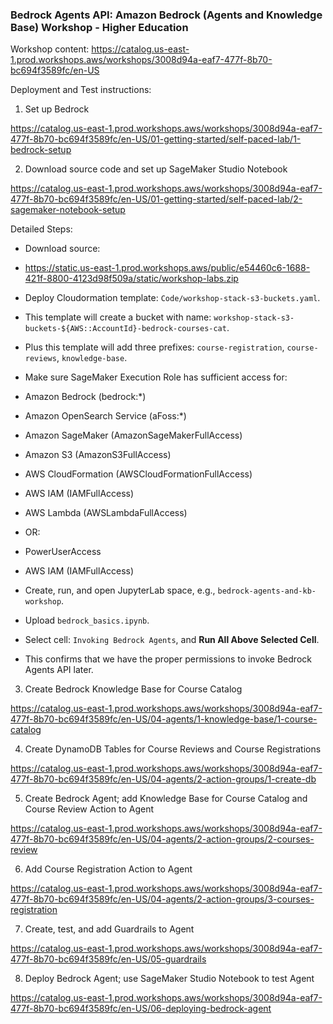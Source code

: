 ### Bedrock Agents API: Amazon Bedrock (Agents and Knowledge Base) Workshop - Higher Education

Workshop content: https://catalog.us-east-1.prod.workshops.aws/workshops/3008d94a-eaf7-477f-8b70-bc694f3589fc/en-US

Deployment and Test instructions:

1. Set up Bedrock

https://catalog.us-east-1.prod.workshops.aws/workshops/3008d94a-eaf7-477f-8b70-bc694f3589fc/en-US/01-getting-started/self-paced-lab/1-bedrock-setup

2. Download source code and set up SageMaker Studio Notebook

https://catalog.us-east-1.prod.workshops.aws/workshops/3008d94a-eaf7-477f-8b70-bc694f3589fc/en-US/01-getting-started/self-paced-lab/2-sagemaker-notebook-setup

Detailed Steps:

- Download source:
 - https://static.us-east-1.prod.workshops.aws/public/e54460c6-1688-421f-8800-4123d98f509a/static/workshop-labs.zip

- Deploy Cloudormation template: `Code/workshop-stack-s3-buckets.yaml`.
 - This template will create a bucket with name: `workshop-stack-s3-buckets-${AWS::AccountId}-bedrock-courses-cat`.
 - Plus this template will add three prefixes: `course-registration`, `course-reviews`, `knowledge-base`.

- Make sure SageMaker Execution Role has sufficient access for:
 - Amazon Bedrock (bedrock:*)
 - Amazon OpenSearch Service (aFoss:*)
 - Amazon SageMaker (AmazonSageMakerFullAccess)
 - Amazon S3 (AmazonS3FullAccess)
 - AWS CloudFormation (AWSCloudFormationFullAccess)
 - AWS IAM (IAMFullAccess)
 - AWS Lambda (AWSLambdaFullAccess)
 - OR:
 - PowerUserAccess
 - AWS IAM (IAMFullAccess)

- Create, run, and open JupyterLab space, e.g., `bedrock-agents-and-kb-workshop`.

- Upload `bedrock_basics.ipynb`.

- Select cell: `Invoking Bedrock Agents`, and **Run All Above Selected Cell**.

- This confirms that we have the proper permissions to invoke Bedrock Agents API later.

3. Create Bedrock Knowledge Base for Course Catalog

https://catalog.us-east-1.prod.workshops.aws/workshops/3008d94a-eaf7-477f-8b70-bc694f3589fc/en-US/04-agents/1-knowledge-base/1-course-catalog

4. Create DynamoDB Tables for Course Reviews and Course Registrations

https://catalog.us-east-1.prod.workshops.aws/workshops/3008d94a-eaf7-477f-8b70-bc694f3589fc/en-US/04-agents/2-action-groups/1-create-db

5. Create Bedrock Agent; add Knowledge Base for Course Catalog and Course Review Action to Agent

https://catalog.us-east-1.prod.workshops.aws/workshops/3008d94a-eaf7-477f-8b70-bc694f3589fc/en-US/04-agents/2-action-groups/2-courses-review

6. Add Course Registration Action to Agent

https://catalog.us-east-1.prod.workshops.aws/workshops/3008d94a-eaf7-477f-8b70-bc694f3589fc/en-US/04-agents/2-action-groups/3-courses-registration

7. Create, test, and add Guardrails to Agent

https://catalog.us-east-1.prod.workshops.aws/workshops/3008d94a-eaf7-477f-8b70-bc694f3589fc/en-US/05-guardrails

8. Deploy Bedrock Agent; use SageMaker Studio Notebook to test Agent

https://catalog.us-east-1.prod.workshops.aws/workshops/3008d94a-eaf7-477f-8b70-bc694f3589fc/en-US/06-deploying-bedrock-agent
